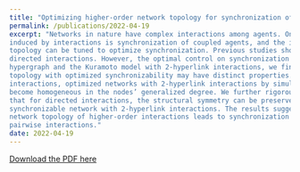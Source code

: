 ```yaml
---
title: "Optimizing higher-order network topology for synchronization of coupled phase oscillators"
permalink: /publications/2022-04-19
excerpt: "Networks in nature have complex interactions among agents. One significant phenomenon
induced by interactions is synchronization of coupled agents, and the interactive network
topology can be tuned to optimize synchronization. Previous studies showed that the optimized conventional network with pairwise interactions favors a homogeneous degree distribution of nodes for undirected interactions, and is always structurally asymmetric for
directed interactions. However, the optimal control on synchronization for prevailing higher order interactions is less explored. Here, by considering the higher-order interactions in a
hypergraph and the Kuramoto model with 2-hyperlink interactions, we find that the network
topology with optimized synchronizability may have distinct properties. For undirected
interactions, optimized networks with 2-hyperlink interactions by simulated annealing tend to
become homogeneous in the nodes’ generalized degree. We further rigorously demonstrate
that for directed interactions, the structural symmetry can be preserved in the optimally
synchronizable network with 2-hyperlink interactions. The results suggest that controlling the
network topology of higher-order interactions leads to synchronization phenomena beyond
pairwise interactions."
date: 2022-04-19
---
```


[Download the PDF here](https://github.com/jamestang23/jamestang23.github.io/blob/master/12.pdf)


